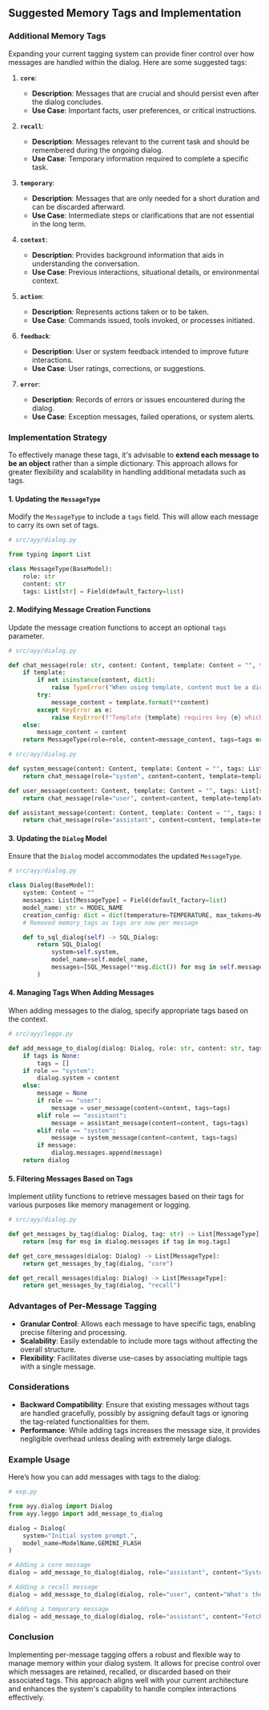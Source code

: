## Suggested Memory Tags and Implementation

### **Additional Memory Tags**

Expanding your current tagging system can provide finer control over how messages are handled within the dialog. Here are some suggested tags:

1. **`core`**: 
   - **Description**: Messages that are crucial and should persist even after the dialog concludes.
   - **Use Case**: Important facts, user preferences, or critical instructions.

2. **`recall`**: 
   - **Description**: Messages relevant to the current task and should be remembered during the ongoing dialog.
   - **Use Case**: Temporary information required to complete a specific task.

3. **`temporary`**:
   - **Description**: Messages that are only needed for a short duration and can be discarded afterward.
   - **Use Case**: Intermediate steps or clarifications that are not essential in the long term.

4. **`context`**:
   - **Description**: Provides background information that aids in understanding the conversation.
   - **Use Case**: Previous interactions, situational details, or environmental context.

5. **`action`**:
   - **Description**: Represents actions taken or to be taken.
   - **Use Case**: Commands issued, tools invoked, or processes initiated.

6. **`feedback`**:
   - **Description**: User or system feedback intended to improve future interactions.
   - **Use Case**: User ratings, corrections, or suggestions.

7. **`error`**:
   - **Description**: Records of errors or issues encountered during the dialog.
   - **Use Case**: Exception messages, failed operations, or system alerts.

### **Implementation Strategy**

To effectively manage these tags, it's advisable to **extend each message to be an object** rather than a simple dictionary. This approach allows for greater flexibility and scalability in handling additional metadata such as tags.

#### **1. Updating the `MessageType`**

Modify the `MessageType` to include a `tags` field. This will allow each message to carry its own set of tags.

```python
# src/ayy/dialog.py

from typing import List

class MessageType(BaseModel):
    role: str
    content: str
    tags: List[str] = Field(default_factory=list)
```

#### **2. Modifying Message Creation Functions**

Update the message creation functions to accept an optional `tags` parameter.

```python
# src/ayy/dialog.py

def chat_message(role: str, content: Content, template: Content = "", tags: List[str] = None) -> MessageType:
    if template:
        if not isinstance(content, dict):
            raise TypeError("When using template, content must be a dict.")
        try:
            message_content = template.format(**content)
        except KeyError as e:
            raise KeyError(f"Template {template} requires key {e} which was not found in content.")
    else:
        message_content = content
    return MessageType(role=role, content=message_content, tags=tags or [])
```

```python
# src/ayy/dialog.py

def system_message(content: Content, template: Content = "", tags: List[str] = None) -> MessageType:
    return chat_message(role="system", content=content, template=template, tags=tags)

def user_message(content: Content, template: Content = "", tags: List[str] = None) -> MessageType:
    return chat_message(role="user", content=content, template=template, tags=tags)

def assistant_message(content: Content, template: Content = "", tags: List[str] = None) -> MessageType:
    return chat_message(role="assistant", content=content, template=template, tags=tags)
```

#### **3. Updating the `Dialog` Model**

Ensure that the `Dialog` model accommodates the updated `MessageType`.

```python
# src/ayy/dialog.py

class Dialog(BaseModel):
    system: Content = ""
    messages: List[MessageType] = Field(default_factory=list)
    model_name: str = MODEL_NAME
    creation_config: dict = dict(temperature=TEMPERATURE, max_tokens=MAX_TOKENS)
    # Removed memory_tags as tags are now per message

    def to_sql_dialog(self) -> SQL_Dialog:
        return SQL_Dialog(
            system=self.system, 
            model_name=self.model_name, 
            messages=[SQL_Message(**msg.dict()) for msg in self.messages]
        )
```

#### **4. Managing Tags When Adding Messages**

When adding messages to the dialog, specify appropriate tags based on the context.

```python
# src/ayy/leggo.py

def add_message_to_dialog(dialog: Dialog, role: str, content: str, tags: List[str] = None) -> Dialog:
    if tags is None:
        tags = []
    if role == "system":
        dialog.system = content
    else:
        message = None
        if role == "user":
            message = user_message(content=content, tags=tags)
        elif role == "assistant":
            message = assistant_message(content=content, tags=tags)
        elif role == "system":
            message = system_message(content=content, tags=tags)
        if message:
            dialog.messages.append(message)
    return dialog
```

#### **5. Filtering Messages Based on Tags**

Implement utility functions to retrieve messages based on their tags for various purposes like memory management or logging.

```python
# src/ayy/dialog.py

def get_messages_by_tag(dialog: Dialog, tag: str) -> List[MessageType]:
    return [msg for msg in dialog.messages if tag in msg.tags]

def get_core_messages(dialog: Dialog) -> List[MessageType]:
    return get_messages_by_tag(dialog, "core")

def get_recall_messages(dialog: Dialog) -> List[MessageType]:
    return get_messages_by_tag(dialog, "recall")
```

### **Advantages of Per-Message Tagging**

- **Granular Control**: Allows each message to have specific tags, enabling precise filtering and processing.
- **Scalability**: Easily extendable to include more tags without affecting the overall structure.
- **Flexibility**: Facilitates diverse use-cases by associating multiple tags with a single message.

### **Considerations**

- **Backward Compatibility**: Ensure that existing messages without tags are handled gracefully, possibly by assigning default tags or ignoring the tag-related functionalities for them.
- **Performance**: While adding tags increases the message size, it provides negligible overhead unless dealing with extremely large dialogs.

### **Example Usage**

Here’s how you can add messages with tags to the dialog:

```python
# exp.py

from ayy.dialog import Dialog
from ayy.leggo import add_message_to_dialog

dialog = Dialog(
    system="Initial system prompt.",
    model_name=ModelName.GEMINI_FLASH
)

# Adding a core message
dialog = add_message_to_dialog(dialog, role="assistant", content="System initialized.", tags=["core"])

# Adding a recall message
dialog = add_message_to_dialog(dialog, role="user", content="What's the weather in London?", tags=["recall"])

# Adding a temporary message
dialog = add_message_to_dialog(dialog, role="assistant", content="Fetching weather data...", tags=["temporary"])
```

### **Conclusion**

Implementing per-message tagging offers a robust and flexible way to manage memory within your dialog system. It allows for precise control over which messages are retained, recalled, or discarded based on their associated tags. This approach aligns well with your current architecture and enhances the system's capability to handle complex interactions effectively.

